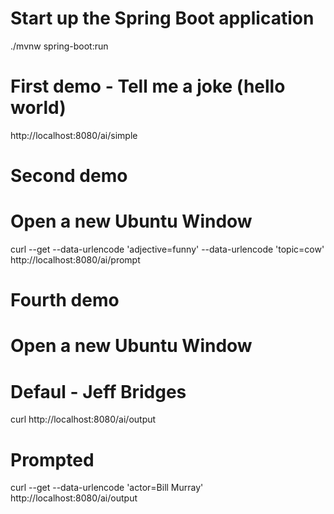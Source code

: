 # Start up the Spring Boot application
./mvnw spring-boot:run

# First demo - Tell me a joke (hello world)
http://localhost:8080/ai/simple

# Second demo 
# Open a new Ubuntu Window
curl --get  --data-urlencode 'adjective=funny' --data-urlencode 'topic=cow' http://localhost:8080/ai/prompt 

# Fourth demo 
# Open a new Ubuntu Window
# Defaul - Jeff Bridges
curl http://localhost:8080/ai/output
# Prompted
curl --get  --data-urlencode 'actor=Bill Murray' http://localhost:8080/ai/output 



